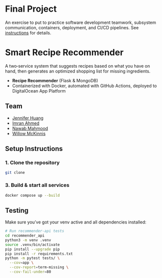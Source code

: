 # Final Project

An exercise to put to practice software development teamwork, subsystem communication, containers, deployment, and CI/CD pipelines. See [instructions](./instructions.md) for details.

# Smart Recipe Recommender

A two‑service system that suggests recipes based on what you have on hand, then generates an optimized shopping list for missing ingredients.

- **Recipe Recommender** (Flask & MongoDB)  
- Containerized with Docker, automated with GitHub Actions, deployed to DigitalOcean App Platform  

## Team

- [Jennifer Huang](https://github.com/jenn.hng)  
- [Imran Ahmed](https://github.com/mxa5251)  
- [Nawab Mahmood](https://github.com/NawabMahmood)  
- [Willow McKinnis](https://github.com/Willow-Zero) 

## Setup Instructions
### 1. Clone the repository
```bash
git clone 
```

### 3. Build & start all services
```bash 
docker compose up --build
```


## Testing 
Make sure you’ve got your venv active and all dependencies installed:
```bash
# Run recommender-api tests
cd recommender_api
python3 -m venv .venv
source .venv/bin/activate 
pip install --upgrade pip
pip install -r requirements.txt 
python -m pytest tests/ \
  --cov=app \
  --cov-report=term-missing \
  --cov-fail-under=80
```

